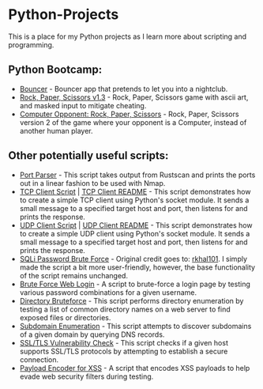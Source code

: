 # Python-Projects  
This is a place for my Python projects as I learn more about scripting and programming.

## Python Bootcamp:
  - [Bouncer](https://github.com/MaLsR6053/Python-Projects/blob/main/Bouncer_App.py) - Bouncer app that pretends to let you into a nightclub.
  - [Rock, Paper, Scissors v1.3](https://github.com/MaLsR6053/Python-Projects/blob/main/rock_paper_scissors_v1.3.py) - Rock, Paper, Scissors game with ascii art, and masked input to mitigate cheating.
  - [Computer Opponent: Rock, Paper, Scissors](https://github.com/MaLsR6053/Python-Projects/blob/main/computer_rock_paper_scissors_v2.py) - Rock, Paper, Scissors version 2 of the game where your opponent is a Computer, instead of another human player.

    
## Other potentially useful scripts:
  - [Port Parser](https://github.com/MaLsR6053/Python-Projects/blob/main/parse_ports.py) - This script takes output from Rustscan and prints the ports out in a linear fashion to be used with Nmap.
  - [TCP Client Script](https://github.com/MaLsR6053/Python-Projects/blob/main/Python%20TCP%20Client.py) | [TCP Client README](https://github.com/MaLsR6053/Python-Projects/blob/main/TCP%20Client%20README.md) - This script demonstrates how to create a simple TCP client using Python's socket module. It sends a small message to a specified target host and port, then listens for and prints the response.
  - [UDP Client Script](https://github.com/MaLsR6053/Python-Projects/blob/main/Python%20UDP%20Client.py) | [UDP Client README](https://github.com/MaLsR6053/Python-Projects/blob/main/UPD%20Client%20README.md) - This script demonstrates how to create a simple UDP client using Python's socket module. It sends a small message to a specified target host and port, then listens for and prints the response.
  - [SQLi Password Brute Force](https://github.com/MaLsR6053/Python-Projects/blob/main/sqli_lab_password_brute.py) - Original credit goes to: [rkhal101](https://github.com/rkhal101/Web-Security-Academy-Series/blob/main/sql-injection/lab-11/sqli-lab-11.py). I simply made the script a bit more user-friendly, however, the base functionality of the script remains unchanged.
  - [Brute Force Web Login](https://github.com/MaLsR6053/Python-Projects/blob/main/Brute-Force-Web-Login.py) - A script to brute-force a login page by testing various password combinations for a given username.
  - [Directory Bruteforce](https://github.com/MaLsR6053/Python-Projects/blob/main/MaLsR-Dirb-Bruteforce.py) - This script performs directory enumeration by testing a list of common directory names on a web server to find exposed files or directories.
  - [Subdomain Enumeration](https://github.com/MaLsR6053/Python-Projects/blob/main/MaLsR-sub-enum.py) - This script attempts to discover subdomains of a given domain by querying DNS records.
  - [SSL/TLS Vulnerability Check](https://github.com/MaLsR6053/Python-Projects/blob/main/MaLsR-SSL-TLS-vuln-checker.py) - This script checks if a given host supports SSL/TLS protocols by attempting to establish a secure connection.
  - [Payload Encoder for XSS](https://github.com/MaLsR6053/Python-Projects/blob/main/Payload-Encoder-XSS.py) - A script that encodes XSS payloads to help evade web security filters during testing.
